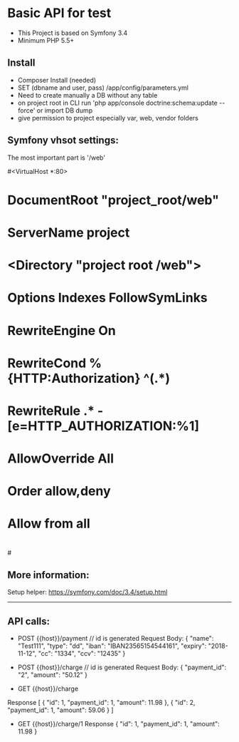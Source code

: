 Basic API for test
========================

- This Project is based on Symfony 3.4
- Minimum PHP 5.5+

Install
------------------------
- Composer Install (needed)
- SET (dbname and user, pass) /app/config/parameters.yml 
- Need to create manually a DB without any table
- on project root in CLI run 'php app/console doctrine:schema:update --force' or import DB dump
- give permission to project especially var, web, vendor folders

Symfony vhsot settings:
------------------------
The most important part is '/web'

#<VirtualHost *:80>
#    DocumentRoot "project_root/web"
#    ServerName project
#        <Directory "project root /web">
#            Options Indexes FollowSymLinks
#            RewriteEngine On
#            RewriteCond %{HTTP:Authorization} ^(.*)
#            RewriteRule .* - [e=HTTP_AUTHORIZATION:%1]
#        AllowOverride All
#        Order allow,deny
#        Allow from all
#        </Directory>
#</VirtualHost>

More information:
------------------------
Setup helper: https://symfony.com/doc/3.4/setup.html





------------------------
API calls:
------------------------

- POST {{host}}/payment
// id is generated
Request Body:
{
    "name":  "Test111",
    "type":  "dd",
    "iban":  "IBAN23565154544161",
    "expiry": "2018-11-12",
    "cc":    "1334",
    "ccv":   "12435"
}

- POST {{host}}/charge
// id is generated
Request Body:
{
    "payment_id": "2",
    "amount": "50.12"
}

- GET {{host}}/charge

Response
[
    {
        "id": 1,
        "payment_id": 1,
        "amount": 11.98
    },
    {
        "id": 2,
        "payment_id": 1,
        "amount": 59.06
    }
]

- GET {{host}}/charge/1
Response
{
     "id": 1,
     "payment_id": 1,
     "amount": 11.98
}
